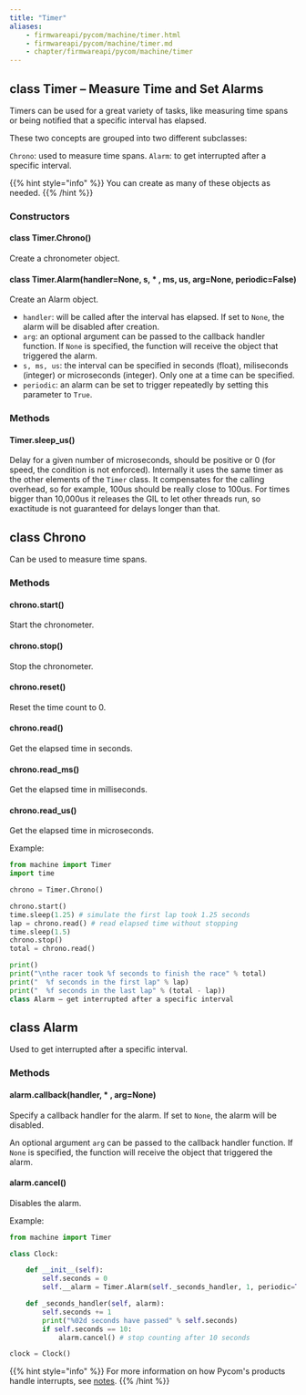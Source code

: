 ```yaml
---
title: "Timer"
aliases:
    - firmwareapi/pycom/machine/timer.html
    - firmwareapi/pycom/machine/timer.md
    - chapter/firmwareapi/pycom/machine/timer
---
```

## class Timer – Measure Time and Set Alarms

Timers can be used for a great variety of tasks, like measuring time spans or being notified that a specific interval has elapsed.

These two concepts are grouped into two different subclasses:

`Chrono`: used to measure time spans. `Alarm`: to get interrupted after a specific interval.

{{% hint style="info" %}}
You can create as many of these objects as needed.
{{% /hint %}}

### Constructors

#### class Timer.Chrono()

Create a chronometer object.

#### class Timer.Alarm(handler=None, s, \* , ms, us, arg=None, periodic=False)

Create an Alarm object.

* `handler`: will be called after the interval has elapsed. If set to `None`, the alarm will be disabled after creation.
* `arg`: an optional argument can be passed to the callback handler function. If `None` is specified, the function will receive the object that triggered the alarm.
* `s, ms, us`: the interval can be specified in seconds (float), miliseconds (integer) or microseconds (integer). Only one at a time can be specified.
* `periodic`: an alarm can be set to trigger repeatedly by setting this parameter to `True`.

### Methods

#### Timer.sleep\_us()

Delay for a given number of microseconds, should be positive or 0 (for speed, the condition is not enforced). Internally it uses the same timer as the other elements of the `Timer` class. It compensates for the calling overhead, so for example, 100us should be really close to 100us. For times bigger than 10,000us it releases the GIL to let other threads run, so exactitude is not guaranteed for delays longer than that.

## class Chrono

Can be used to measure time spans.

### Methods

#### chrono.start()

Start the chronometer.

#### chrono.stop()

Stop the chronometer.

#### chrono.reset()

Reset the time count to 0.

#### chrono.read()

Get the elapsed time in seconds.

#### chrono.read\_ms()

Get the elapsed time in milliseconds.

#### chrono.read\_us()

Get the elapsed time in microseconds.

Example:

```python
from machine import Timer
import time

chrono = Timer.Chrono()

chrono.start()
time.sleep(1.25) # simulate the first lap took 1.25 seconds
lap = chrono.read() # read elapsed time without stopping
time.sleep(1.5)
chrono.stop()
total = chrono.read()

print()
print("\nthe racer took %f seconds to finish the race" % total)
print("  %f seconds in the first lap" % lap)
print("  %f seconds in the last lap" % (total - lap))
class Alarm – get interrupted after a specific interval
```

## class Alarm

Used to get interrupted after a specific interval.

### Methods

#### alarm.callback(handler, \* , arg=None)

Specify a callback handler for the alarm. If set to `None`, the alarm will be disabled.

An optional argument `arg` can be passed to the callback handler function. If `None` is specified, the function will receive the object that triggered the alarm.

#### alarm.cancel()

Disables the alarm.

Example:

```python
from machine import Timer

class Clock:

    def __init__(self):
        self.seconds = 0
        self.__alarm = Timer.Alarm(self._seconds_handler, 1, periodic=True)

    def _seconds_handler(self, alarm):
        self.seconds += 1
        print("%02d seconds have passed" % self.seconds)
        if self.seconds == 10:
            alarm.cancel() # stop counting after 10 seconds

clock = Clock()
```

{{% hint style="info" %}}
For more information on how Pycom's products handle interrupts, see [notes](../../../notes.md#interrupt-handling).
{{% /hint %}}
